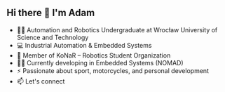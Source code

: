 ## Hi there 👋 I'm Adam 

- 👨‍🎓 Automation and Robotics Undergraduate at Wrocław University of Science and Technology 
- 💻 Industrial Automation & Embedded Systems
- 🤖 Member of KoNaR – Robotics Student Organization
- 👨‍💼 Currently developing in Embedded Systems (NOMAD)
- ⚡ Passionate about sport, motorcycles, and personal development
- 📫 Let's connect

